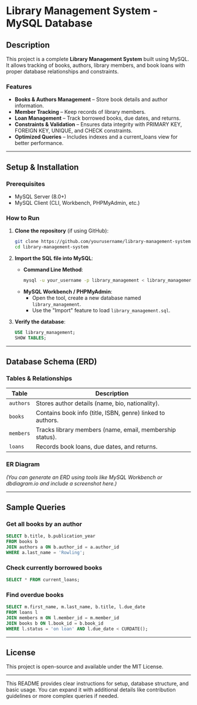 # **Library Management System - MySQL Database**  

## **Description**  
This project is a complete **Library Management System** built using MySQL. It allows tracking of books, authors, library members, and book loans with proper database relationships and constraints.  

### **Features**  
- **Books & Authors Management** – Store book details and author information.  
- **Member Tracking** – Keep records of library members.  
- **Loan Management** – Track borrowed books, due dates, and returns.  
- **Constraints & Validation** – Ensures data integrity with PRIMARY KEY, FOREIGN KEY, UNIQUE, and CHECK constraints.  
- **Optimized Queries** – Includes indexes and a current_loans view for better performance.  

---

## **Setup & Installation**  

### **Prerequisites**  
- MySQL Server (8.0+)  
- MySQL Client (CLI, Workbench, PHPMyAdmin, etc.)  

### **How to Run**  
1. **Clone the repository** (if using GitHub):  
   ```sh
   git clone https://github.com/yourusername/library-management-system.git
   cd library-management-system
   ```

2. **Import the SQL file into MySQL**:  
   - **Command Line Method**:  
     ```sh
     mysql -u your_username -p library_management < library_management.sql
     ```  
   - **MySQL Workbench / PHPMyAdmin**:  
     - Open the tool, create a new database named `library_management`.  
     - Use the "Import" feature to load `library_management.sql`.  

3. **Verify the database**:  
   ```sql
   USE library_management;
   SHOW TABLES;
   ```

---

## **Database Schema (ERD)**  

### **Tables & Relationships**  
| Table      | Description |
|------------|-------------|
| `authors`  | Stores author details (name, bio, nationality). |
| `books`    | Contains book info (title, ISBN, genre) linked to authors. |
| `members`  | Tracks library members (name, email, membership status). |
| `loans`    | Records book loans, due dates, and returns. |

### **ER Diagram**  
*(You can generate an ERD using tools like MySQL Workbench or dbdiagram.io and include a screenshot here.)*  

---

## **Sample Queries**  

### **Get all books by an author**  
```sql
SELECT b.title, b.publication_year 
FROM books b 
JOIN authors a ON b.author_id = a.author_id 
WHERE a.last_name = 'Rowling';
```

### **Check currently borrowed books**  
```sql
SELECT * FROM current_loans;
```

### **Find overdue books**  
```sql
SELECT m.first_name, m.last_name, b.title, l.due_date 
FROM loans l
JOIN members m ON l.member_id = m.member_id
JOIN books b ON l.book_id = b.book_id
WHERE l.status = 'on loan' AND l.due_date < CURDATE();
```

---

## **License**  
This project is open-source and available under the MIT License.  

---

This README provides clear instructions for setup, database structure, and basic usage. You can expand it with additional details like contribution guidelines or more complex queries if needed.
